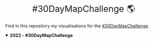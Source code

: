 <h1 style="font-weight:normal" align="center">#30DayMapChallenge 🌎️️</h1>

Find in this repository my visualisations for the [#30DayMapChallenge](https://30daymapchallenge.com/).


<details open><summary><b>2022 - #30DayMapChallenge</b></summary>


</details>